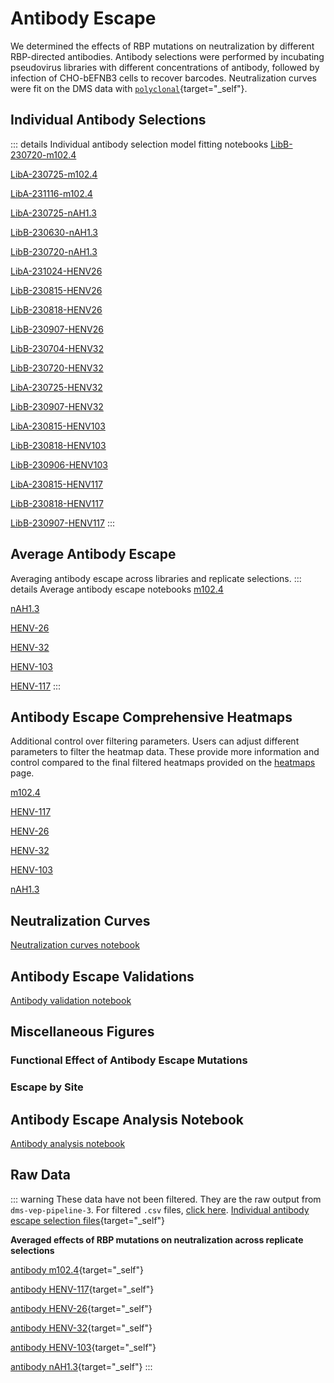 # Antibody Escape 

We determined the effects of RBP mutations on neutralization by different RBP-directed antibodies. Antibody selections were performed by incubating pseudovirus libraries with different concentrations of antibody, followed by infection of CHO-bEFNB3 cells to recover barcodes. Neutralization curves were fit on the DMS data with [`polyclonal`](https://github.com/jbloomlab/polyclonal){target="_self"}. 

## Individual Antibody Selections
::: details Individual antibody selection model fitting notebooks
<a href="notebooks/fit_escape_antibody_escape_LibB-230720-m102.4.html" target="_self">LibB-230720-m102.4</a>

<a href="notebooks/fit_escape_antibody_escape_LibA-230725-m102.4.html" target="_self">LibA-230725-m102.4</a>

<a href="notebooks/fit_escape_antibody_escape_LibA-231116-m102.4.html" target="_self">LibA-231116-m102.4</a>

<a href="notebooks/fit_escape_antibody_escape_LibA-230725-nAH1.3.html" target="_self">LibA-230725-nAH1.3</a>

<a href="notebooks/fit_escape_antibody_escape_LibB-230630-nAH1.3.html" target="_self">LibB-230630-nAH1.3</a>

<a href="notebooks/fit_escape_antibody_escape_LibB-230720-nAH1.3.html" target="_self">LibB-230720-nAH1.3</a>

<a href="notebooks/fit_escape_antibody_escape_LibA-231024-HENV26.html" target="_self">LibA-231024-HENV26</a>

<a href="notebooks/fit_escape_antibody_escape_LibB-230815-HENV26.html" target="_self">LibB-230815-HENV26</a>

<a href="notebooks/fit_escape_antibody_escape_LibB-230818-HENV26.html" target="_self">LibB-230818-HENV26</a>

<a href="notebooks/fit_escape_antibody_escape_LibB-230907-HENV26.html" target="_self">LibB-230907-HENV26</a>

<a href="notebooks/fit_escape_antibody_escape_LibB-230704-HENV32.html" target="_self">LibB-230704-HENV32</a>

<a href="notebooks/fit_escape_antibody_escape_LibB-230720-HENV32.html" target="_self">LibB-230720-HENV32</a>

<a href="notebooks/fit_escape_antibody_escape_LibA-230725-HENV32.html" target="_self">LibA-230725-HENV32</a>

<a href="notebooks/fit_escape_antibody_escape_LibB-230907-HENV32.html" target="_self">LibB-230907-HENV32</a>

<a href="notebooks/fit_escape_antibody_escape_LibA-230815-HENV103.html" target="_self">LibA-230815-HENV103</a>

<a href="notebooks/fit_escape_antibody_escape_LibB-230818-HENV103.html" target="_self">LibB-230818-HENV103</a>

<a href="notebooks/fit_escape_antibody_escape_LibB-230906-HENV103.html" target="_self">LibB-230906-HENV103</a>

<a href="notebooks/fit_escape_antibody_escape_LibA-230815-HENV117.html" target="_self">LibA-230815-HENV117</a>

<a href="notebooks/fit_escape_antibody_escape_LibB-230818-HENV117.html" target="_self">LibB-230818-HENV117</a>

<a href="notebooks/fit_escape_antibody_escape_LibB-230907-HENV117.html" target="_self">LibB-230907-HENV117</a>
:::

## Average Antibody Escape
Averaging antibody escape across libraries and replicate selections.
::: details Average antibody escape notebooks
<a href="notebooks/avg_escape_antibody_escape_m102.4.html" target="_self">m102.4</a>

<a href="notebooks/avg_escape_antibody_escape_nAH1.3.html" target="_self">nAH1.3</a>

<a href="notebooks/avg_escape_antibody_escape_HENV26.html" target="_self">HENV-26</a>

<a href="notebooks/avg_escape_antibody_escape_HENV32.html" target="_self">HENV-32</a>

<a href="notebooks/avg_escape_antibody_escape_HENV103.html" target="_self">HENV-103</a>

<a href="notebooks/avg_escape_antibody_escape_HENV117.html" target="_self">HENV-117</a>
:::

## Antibody Escape Comprehensive Heatmaps
Additional control over filtering parameters. Users can adjust different parameters to filter the heatmap data. These provide more information and control compared to the final filtered heatmaps provided on the [heatmaps](/heatmaps) page.

<a href="htmls/m102.4_mut_effect.html" target="_self">m102.4</a>

<a href="htmls/HENV117_mut_effect.html" target="_self">HENV-117</a>

<a href="htmls/HENV26_mut_effect.html" target="_self">HENV-26</a>

<a href="htmls/HENV32_mut_effect.html" target="_self">HENV-32</a>

<a href="htmls/HENV103_mut_effect.html" target="_self">HENV-103</a>

<a href="htmls/nAH1.3_mut_effect.html" target="_self">nAH1.3</a>



## Neutralization Curves
<a href="notebooks/mab_neut_ic50.html" target="_self">Neutralization curves notebook</a>

<Figure caption="Neutralization of unmutated Nipah RBP/F pseudovirus by different anti-RBP antibodies.">
    <Altair :showShadow="true" :spec-url="'htmls/mab_neuts_plot.html'"></Altair>
</Figure>


## Antibody Escape Validations

<a href="notebooks/mab_validation.html" target="_self">Antibody validation notebook</a>

<Figure caption="To validate the escape measurements from DMS, we generated single RBP mutant pseudoviruses and tested their neutralization by antibody nAH1.3.">
    <Altair :showShadow="true" :spec-url="'htmls/combined_ic50_neut_curve_plot.html'"></Altair>
</Figure>

## Miscellaneous Figures

<Figure caption="Escape at Nipah and Hendra polymorphisms and differences">
    <Altair :showShadow="true" :spec-url="'htmls/combined_evol_sites_escape.html'"></Altair>
</Figure>

### Functional Effect of Antibody Escape Mutations

<Figure caption="Effects of mutations on cell entry and antibody neutralization">
    <Altair :showShadow="true" :spec-url="'htmls/escape_bubble_plot.html'"></Altair>
</Figure>

### Escape by Site

<Figure caption="Line plot of average antibody escape at each site">
    <Altair :showShadow="true" :spec-url="'htmls/mab_line_escape_plot.html'"></Altair>
</Figure>

## Antibody Escape Analysis Notebook
<a href="notebooks/analyze_escape_data.html" target="_self">Antibody analysis notebook</a>

## Raw Data
::: warning These data have not been filtered. They are the raw output from `dms-vep-pipeline-3`. For filtered `.csv` files, [click here](/pipeline_information#filtered-data).
[Individual antibody escape selection files](https://github.com/dms-vep/Nipah_Malaysia_RBP_DMS/tree/master/results/antibody_escape/by_selection){target="_self"}

**Averaged effects of RBP mutations on neutralization across replicate selections**

[antibody m102.4](https://github.com/dms-vep/Nipah_Malaysia_RBP_DMS/blob/master/results/antibody_escape/averages/m102.4_mut_effect.csv){target="_self"}

[antibody HENV-117](https://github.com/dms-vep/Nipah_Malaysia_RBP_DMS/blob/master/results/antibody_escape/averages/HENV117_mut_effect.csv){target="_self"}

[antibody HENV-26](https://github.com/dms-vep/Nipah_Malaysia_RBP_DMS/blob/master/results/antibody_escape/averages/HENV26_mut_effect.csv){target="_self"}

[antibody HENV-32](https://github.com/dms-vep/Nipah_Malaysia_RBP_DMS/blob/master/results/antibody_escape/averages/HENV32_mut_effect.csv){target="_self"}

[antibody HENV-103](https://github.com/dms-vep/Nipah_Malaysia_RBP_DMS/blob/master/results/antibody_escape/averages/HENV103_mut_effect.csv){target="_self"}

[antibody nAH1.3](https://github.com/dms-vep/Nipah_Malaysia_RBP_DMS/blob/master/results/antibody_escape/averages/nAH1.3_mut_effect.csv){target="_self"}
:::



